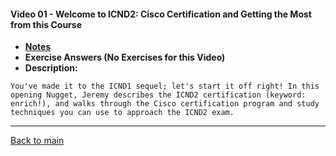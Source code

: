 #### Video 01 - Welcome to ICND2: Cisco Certification and Getting the Most from this Course

- **[Notes](notes.md)**
- **Exercise Answers (No Exercises for this Video)**
- **Description:**

```
You've made it to the ICND1 sequel; let's start it off right! In this
opening Nugget, Jeremy describes the ICND2 certification (keyword:
enrich!), and walks through the Cisco certification program and study
techniques you can use to approach the ICND2 exam.
```

---
 
[Back to main](https://github.com/rot0xd/CBTNuggets/blob/master/CCNA/ICND-2/README.md)

